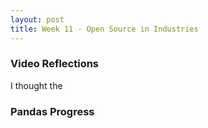 ```yaml
---
layout: post
title: Week 11 - Open Source in Industries
---
```


<!-- Make your blog post. Reflect on the videos you watched about different industries' use of open source technologies, the reasons behind use of open source and the relationship between industry and open source projects. Also reflect on your group's progress on the project. Are there surprises in the project you selected. What has been the biggest challenge so far. -->


### Video Reflections
I thought the 

<!--more-->

### Pandas Progress






